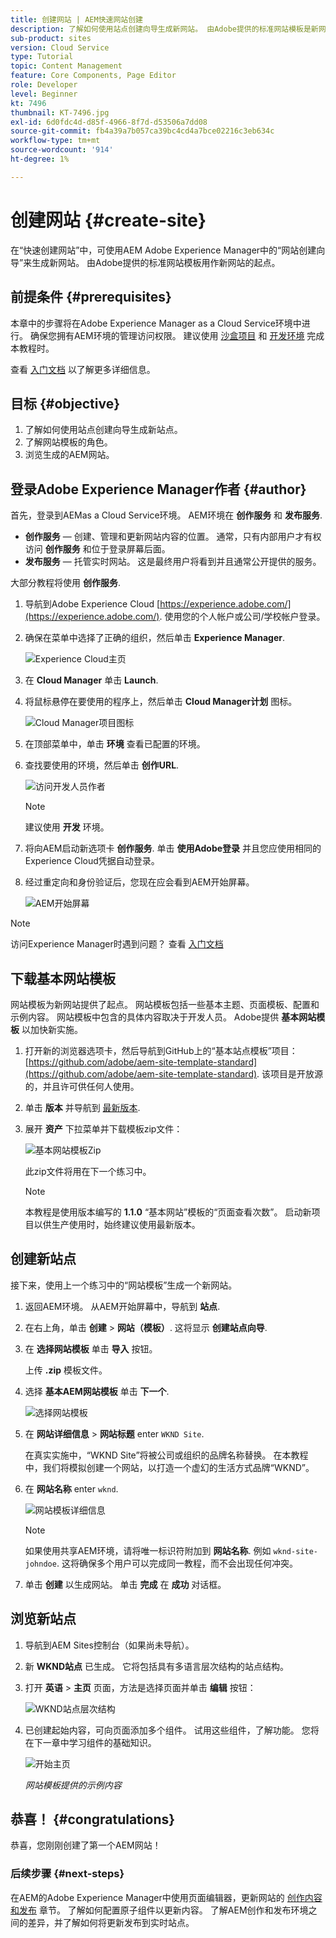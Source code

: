 ```yaml
---
title: 创建网站 | AEM快速网站创建
description: 了解如何使用站点创建向导生成新网站。 由Adobe提供的标准网站模板是新网站的起点。
sub-product: sites
version: Cloud Service
type: Tutorial
topic: Content Management
feature: Core Components, Page Editor
role: Developer
level: Beginner
kt: 7496
thumbnail: KT-7496.jpg
exl-id: 6d0fdc4d-d85f-4966-8f7d-d53506a7dd08
source-git-commit: fb4a39a7b057ca39bc4cd4a7bce02216c3eb634c
workflow-type: tm+mt
source-wordcount: '914'
ht-degree: 1%

---
```


# 创建网站 {#create-site}

在“快速创建网站”中，可使用AEM Adobe Experience Manager中的“网站创建向导”来生成新网站。 由Adobe提供的标准网站模板用作新网站的起点。

## 前提条件 {#prerequisites}

本章中的步骤将在Adobe Experience Manager as a Cloud Service环境中进行。 确保您拥有AEM环境的管理访问权限。 建议使用 [沙盒项目](https://experienceleague.adobe.com/docs/experience-manager-cloud-service/onboarding/getting-access/sandbox-programs/introduction-sandbox-programs.html) 和 [开发环境](https://experienceleague.adobe.com/docs/experience-manager-cloud-service/implementing/using-cloud-manager/manage-environments.html) 完成本教程时。

查看 [入门文档](https://experienceleague.adobe.com/docs/experience-manager-cloud-service/onboarding/home.html) 以了解更多详细信息。

## 目标 {#objective}

1. 了解如何使用站点创建向导生成新站点。
1. 了解网站模板的角色。
1. 浏览生成的AEM网站。

## 登录Adobe Experience Manager作者 {#author}

首先，登录到AEMas a Cloud Service环境。 AEM环境在 **创作服务** 和 **发布服务**.

* **创作服务**  — 创建、管理和更新网站内容的位置。 通常，只有内部用户才有权访问 **创作服务** 和位于登录屏幕后面。
* **发布服务**  — 托管实时网站。 这是最终用户将看到并且通常公开提供的服务。

大部分教程将使用 **创作服务**.

1. 导航到Adobe Experience Cloud [https://experience.adobe.com/](https://experience.adobe.com/). 使用您的个人帐户或公司/学校帐户登录。
1. 确保在菜单中选择了正确的组织，然后单击 **Experience Manager**.

   ![Experience Cloud主页](assets/create-site/experience-cloud-home-screen.png)

1. 在 **Cloud Manager** 单击 **Launch**.
1. 将鼠标悬停在要使用的程序上，然后单击 **Cloud Manager计划** 图标。

   ![Cloud Manager项目图标](assets/create-site/cloud-manager-program-icon.png)

1. 在顶部菜单中，单击 **环境** 查看已配置的环境。

1. 查找要使用的环境，然后单击 **创作URL**.

   ![访问开发人员作者](assets/create-site/access-dev-environment.png)

   >[!NOTE]
   >
   >建议使用 **开发** 环境。

1. 将向AEM启动新选项卡 **创作服务**. 单击 **使用Adobe登录** 并且您应使用相同的Experience Cloud凭据自动登录。

1. 经过重定向和身份验证后，您现在应会看到AEM开始屏幕。

   ![AEM开始屏幕](assets/create-site/aem-start-screen.png)

>[!NOTE]
>
> 访问Experience Manager时遇到问题？ 查看 [入门文档](https://experienceleague.adobe.com/docs/experience-manager-cloud-service/onboarding/home.html)

## 下载基本网站模板

网站模板为新网站提供了起点。 网站模板包括一些基本主题、页面模板、配置和示例内容。 网站模板中包含的具体内容取决于开发人员。 Adobe提供 **基本网站模板** 以加快新实施。

1. 打开新的浏览器选项卡，然后导航到GitHub上的“基本站点模板”项目： [https://github.com/adobe/aem-site-template-standard](https://github.com/adobe/aem-site-template-standard). 该项目是开放源的，并且许可供任何人使用。
1. 单击 **版本** 并导航到 [最新版本](https://github.com/adobe/aem-site-template-standard/releases/latest).
1. 展开 **资产** 下拉菜单并下载模板zip文件：

   ![基本网站模板Zip](assets/create-site/template-basic-zip-file.png)

   此zip文件将用在下一个练习中。

   >[!NOTE]
   >
   > 本教程是使用版本编写的 **1.1.0** “基本网站”模板的“页面查看次数”。 启动新项目以供生产使用时，始终建议使用最新版本。

## 创建新站点

接下来，使用上一个练习中的“网站模板”生成一个新网站。

1. 返回AEM环境。 从AEM开始屏幕中，导航到 **站点**.
1. 在右上角，单击 **创建** > **网站（模板）**. 这将显示 **创建站点向导**.
1. 在 **选择网站模板** 单击 **导入** 按钮。

   上传 **.zip** 模板文件。

1. 选择 **基本AEM网站模板** 单击 **下一个**.

   ![选择网站模板](assets/create-site/select-site-template.png)

1. 在 **网站详细信息** > **网站标题** enter `WKND Site`.

   在真实实施中，“WKND Site”将被公司或组织的品牌名称替换。 在本教程中，我们将模拟创建一个网站，以打造一个虚幻的生活方式品牌“WKND”。

1. 在 **网站名称** enter `wknd`.

   ![网站模板详细信息](assets/create-site/site-template-details.png)

   >[!NOTE]
   >
   > 如果使用共享AEM环境，请将唯一标识符附加到 **网站名称**. 例如 `wknd-site-johndoe`. 这将确保多个用户可以完成同一教程，而不会出现任何冲突。

1. 单击 **创建** 以生成网站。 单击 **完成** 在 **成功** 对话框。

## 浏览新站点

1. 导航到AEM Sites控制台（如果尚未导航）。
1. 新 **WKND站点** 已生成。 它将包括具有多语言层次结构的站点结构。
1. 打开 **英语** > **主页** 页面，方法是选择页面并单击 **编辑** 按钮：

   ![WKND站点层次结构](assets/create-site/wknd-site-starter-hierarchy.png)

1. 已创建起始内容，可向页面添加多个组件。 试用这些组件，了解功能。 您将在下一章中学习组件的基础知识。

   ![开始主页](assets/create-site/start-home-page.png)

   *网站模板提供的示例内容*

## 恭喜！ {#congratulations}

恭喜，您刚刚创建了第一个AEM网站！

### 后续步骤 {#next-steps}

在AEM的Adobe Experience Manager中使用页面编辑器，更新网站的 [创作内容和发布](author-content-publish.md) 章节。 了解如何配置原子组件以更新内容。 了解AEM创作和发布环境之间的差异，并了解如何将更新发布到实时站点。
